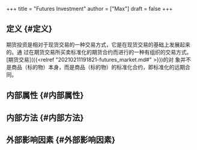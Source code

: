+++
title = "Futures Investment"
author = ["Max"]
draft = false
+++

## 定义 {#定义}

期货投资是相对于现货交易的一种交易方式，它是在现货交易的基础上发展起来的。通
过在期货交易所买卖标准化的期货合约而进行的一种有组织的交易方式。[期货交易]({{<relref "20210211191821-futures_market.md#" >}})的对
象并不是商品（标的物）本身，而是商品（标的物）的标准化合约，即标准化的远期合同。


## 内部属性 {#内部属性}


## 内部方法 {#内部方法}


## 外部影响因素 {#外部影响因素}
